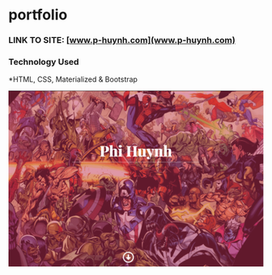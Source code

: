 # portfolio

### LINK TO SITE: [www.p-huynh.com](www.p-huynh.com)

### Technology Used
*HTML, CSS, Materialized & Bootstrap

![Landing Page](/landing.jpg)